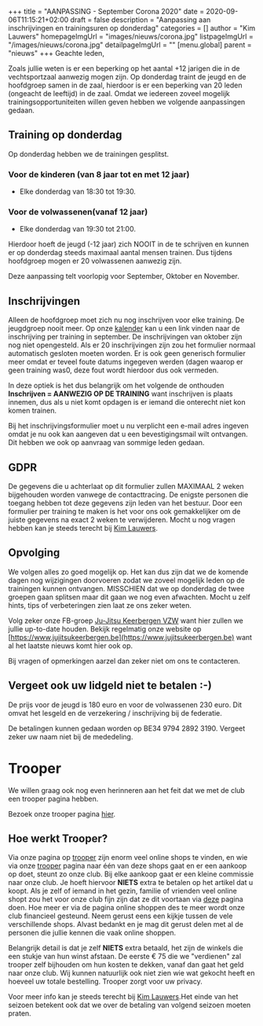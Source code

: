 +++
title = "AANPASSING - September Corona 2020"
date = 2020-09-06T11:15:21+02:00
draft = false
description = "Aanpassing aan inschrijvingen en trainingsuren op donderdag"
categories = []
author = "Kim Lauwers"
homepageImgUrl = "images/nieuws/corona.jpg"
listpageImgUrl = "/images/nieuws/corona.jpg"
detailpageImgUrl = ""
[menu.global]
    parent = "nieuws"
+++
Geachte leden,

Zoals jullie weten is er een beperking op het aantal +12 jarigen die in de vechtsportzaal aanwezig mogen zijn. Op donderdag traint de jeugd en de hoofdgroep samen in de zaal, hierdoor is er een beperking van 20 leden (ongeacht de leeftijd) in de zaal.
Omdat we iedereen zoveel mogelijk trainingsopportuniteiten willen geven hebben we volgende aanpassingen gedaan.

## Training op donderdag
Op donderdag hebben we de trainingen gesplitst. 
### Voor de kinderen (van 8 jaar tot en met 12 jaar)
* Elke donderdag van 18:30 tot 19:30.

### Voor de volwassenen(vanaf 12 jaar)
* Elke donderdag van 19:30 tot 21:00.  

Hierdoor hoeft de jeugd (-12 jaar) zich NOOIT in de te schrijven en kunnen er op donderdag steeds maximaal aantal mensen trainen. Dus tijdens hoofdgroep mogen er 20 volwassenen aanwezig zijn.

Deze aanpassing telt voorlopig voor September, Oktober en November.

## Inschrijvingen
Alleen de hoofdgroep moet zich nu nog inschrijven voor elke training. De jeugdgroep nooit meer.
Op onze [kalender](https://www.jujitsukeerbergen.be/kalender/) kan u een link vinden naar de inschrijving per training in september. 
De inschrijvingen van oktober zijn nog niet opengesteld. Als er 20 inschrijvingen zijn zou het formulier normaal automatisch gesloten moeten worden.
Er is ook geen generisch formulier meer omdat er teveel foute datums ingegeven werden (dagen waarop er geen training was0, deze fout wordt hierdoor dus ook vermeden.

In deze optiek is het dus belangrijk om het volgende de onthouden **Inschrijven = AANWEZIG OP DE TRAINING** want inschrijven is plaats innemen, dus als u niet komt opdagen is er iemand die onterecht niet kon komen trainen.

Bij het inschrijvingsformulier moet u nu verplicht een e-mail adres ingeven omdat je nu ook kan aangeven dat u een bevestigingsmail wilt ontvangen. Dit hebben we ook op aanvraag van sommige leden gedaan.

## GDPR
De gegevens die u achterlaat op dit formulier zullen MAXIMAAL 2 weken bijgehouden worden vanwege de contacttracing. De enigste personen die toegang hebben tot deze gegevens zijn leden van het bestuur.
Door een formulier per training te maken is het voor ons ook gemakkelijker om de juiste gegevens na exact 2 weken te verwijderen.
Mocht u nog vragen hebben kan je steeds terecht bij [Kim Lauwers](https://www.jujitsukeerbergen.be/trainers/#Kim_Lauwers).

## Opvolging
We volgen alles zo goed mogelijk op. Het kan dus zijn dat we de komende dagen nog wijzigingen doorvoeren zodat we zoveel mogelijk leden op de trainingen kunnen ontvangen.
MISSCHIEN dat we op donderdag de twee groepen gaan splitsen maar dit gaan we nog even afwachten. Mocht u zelf hints, tips of verbeteringen zien laat ze ons zeker weten.

Volg zeker onze FB-groep [Ju-Jitsu Keerbergen VZW](https://www.facebook.com/groups/357231384348318/) want hier zullen we jullie up-to-date houden. Bekijk regelmatig onze website op [https://www.jujitsukeerbergen.be](https://www.jujitsukeerbergen.be) want al het laatste nieuws komt hier ook op.

Bij vragen of opmerkingen aarzel dan zeker niet om ons te contacteren.

## Vergeet ook uw lidgeld niet te betalen :-)
De prijs voor de jeugd is 180 euro en voor de volwassenen 230 euro.
Dit omvat het lesgeld en de verzekering / inschrijving bij de federatie.

De betalingen kunnen gedaan worden op BE34 9794 2892 3190. Vergeet zeker uw naam niet bij de mededeling.

# Trooper
We willen graag ook nog even herinneren aan het feit dat we met de club een trooper pagina hebben.

Bezoek onze trooper pagina [hier](https://www.trooper.be/jujitsukeerbergen).

## Hoe werkt Trooper?
Via onze pagina op [trooper](https://www.trooper.be/jujitsukeerbergen) zijn enorm veel online shops te vinden, en wie via onze [trooper](https://www.trooper.be/jujitsukeerbergen) pagina naar één van deze shops gaat en er een aankoop op doet, steunt zo onze club.
Bij elke aankoop gaat er een kleine commissie naar onze club. Je hoeft hiervoor **NIETS** extra te betalen op het artikel dat u koopt. 
Als je zelf of iemand in het gezin, familie of vrienden veel online shopt zou het voor onze club fijn zijn dat ze dit voortaan via [deze](https://www.trooper.be/jujitsukeerbergen) pagina doen.
Hoe meer er via de pagina online shoppen des te meer wordt onze club financieel gesteund.
Neem gerust eens een kijkje tussen de vele verschillende shops.
Alvast bedankt en je mag dit gerust delen met al de personen die jullie kennen die vaak online shoppen.

Belangrijk detail is dat je zelf **NIETS** extra betaald, het zijn de winkels die een stukje van hun winst afstaan.
De eerste € 75 die we "verdienen" zal trooper zelf bijhouden om hun kosten te dekken, vanaf dan gaat het geld naar onze club.
Wij kunnen natuurlijk ook niet zien wie wat gekocht heeft en hoeveel uw totale bestelling. Trooper zorgt voor uw privacy.

Voor meer info kan je steeds terecht bij [Kim Lauwers](https://www.jujitsukeerbergen.be/trainers/#Kim_Lauwers).Het einde van het seizoen betekent ook dat we over de betaling van volgend seizoen moeten praten.       